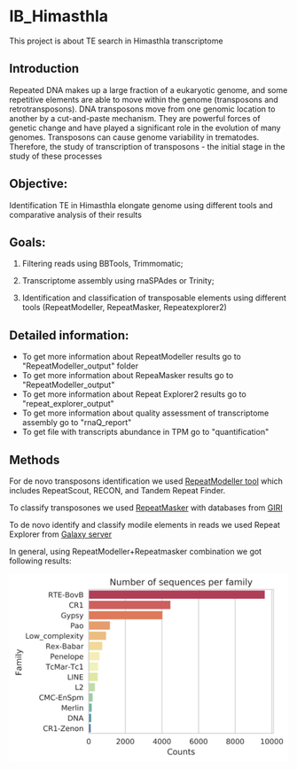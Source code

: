 # IB_Himasthla
This project is about TE search in Himasthla transcriptome

## Introduction
Repeated DNA makes up a large fraction of a eukaryotic genome, and some repetitive elements are able to move within the genome (transposons and retrotransposons). DNA transposons move from one genomic location to another by a cut-and-paste mechanism. They are powerful forces of genetic change and have played a significant role in the evolution of many genomes.
Transposons can cause genome variability in trematodes. Therefore, the study of transcription of transposons - the initial stage in the study of these processes

## Objective:
Identification TE in Himasthla elongate genome using different tools and comparative analysis of their results

## Goals:

1. Filtering reads using BBTools, Trimmomatic;

2. Transcriptome assembly using rnaSPAdes or Trinity;

3. Identification and classification of transposable elements using different tools (RepeatModeller, RepeatMasker, Repeatexplorer2)

## Detailed information:

* To get more information about RepeatModeller results go to "RepeatModeller_output" folder
* To get more information about RepeaMasker results go to "RepeatModeller_output"
* To get more information about Repeat Explorer2 results go to "repeat_explorer_output"
* To get more information about quality assessment of transcriptome assembly go to "rnaQ_report"
* To get file with transcripts abundance in TPM go to "quantification"

## Methods

For de novo transposons identification we used [RepeatModeller tool](http://www.repeatmasker.org/RepeatModeler/) which includes RepeatScout, RECON, and Tandem Repeat Finder.

To classify transposones we used [RepeatMasker](http://www.repeatmasker.org/) with databases from [GIRI](https://www.girinst.org/repbase/)

To de novo identify and classify modile elements in reads we used Repeat Explorer from [Galaxy server](http://repeatexplorer.org/)

In general, using RepeatModeller+Repeatmasker combination we got following results:

![RepeatModeller+RepeatMasker results](https://github.com/NickPanyushev/IB_Himasthla/blob/master/Plots/Counts.png)
